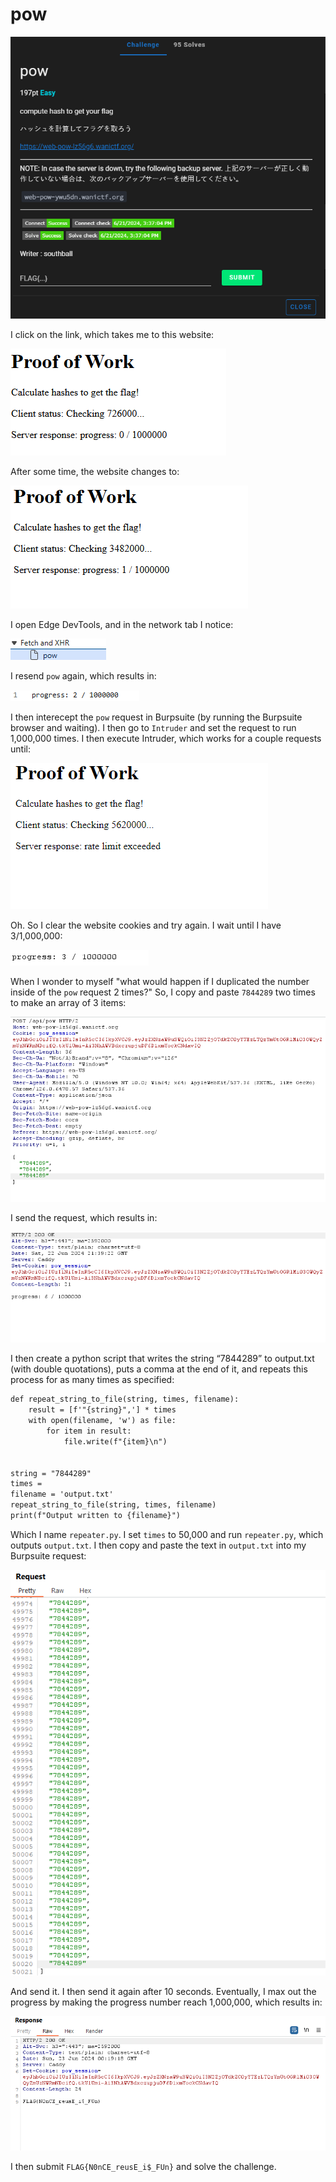 # pow

![](../images/pow-part-1.png)

I click on the link, which takes me to this website:

![](../images/pow-part-2.png)

After some time, the website changes to:

![](../images/pow-part-3.png)

I open Edge DevTools, and in the network tab I notice:

![](../images/pow-part-5.png)

I resend `pow` again, which results in:

![](../images/pow-part-6.png)

I then interecept the `pow` request in Burpsuite (by running the Burpsuite browser and waiting). I then go to `Intruder` and set the request to run 1,000,000 times. I then execute Intruder, which works for a couple requests until:

![](../images/pow-part-8.png)

Oh. So I clear the website cookies and try again. I wait until I have 3/1,000,000:

![](../images/pow-part-9.png)

When I wonder to myself "what would happen if I duplicated the number inside of the `pow` request 2 times?" So, I copy and paste `7844289` two times to make an array of 3 items:

![](../images/pow-part-10.png)

I send the request, which results in:

![](../images/pow-part-11.png)

I then create a python script that writes the string “7844289” to output.txt (with double quotations), puts a comma at the end of it, and repeats this process for as many times as specified:

```txt
def repeat_string_to_file(string, times, filename):
    result = [f'"{string}",'] * times
    with open(filename, 'w') as file:
        for item in result:
            file.write(f"{item}\n")


string = "7844289"
times =  
filename = 'output.txt'
repeat_string_to_file(string, times, filename)
print(f"Output written to {filename}")
```

Which I name `repeater.py`. I set `times` to 50,000 and run `repeater.py`, which outputs `output.txt`. I then copy and paste the text in `output.txt` into my Burpsuite request:

![](../images/pow-part-13.png)

And send it. I then send it again after 10 seconds. Eventually, I max out the progress by making the progress number reach 1,000,000, which results in:

![](../images/pow-part-14.png)

I then submit `FLAG{N0nCE_reusE_i$_FUn}` and solve the challenge.
